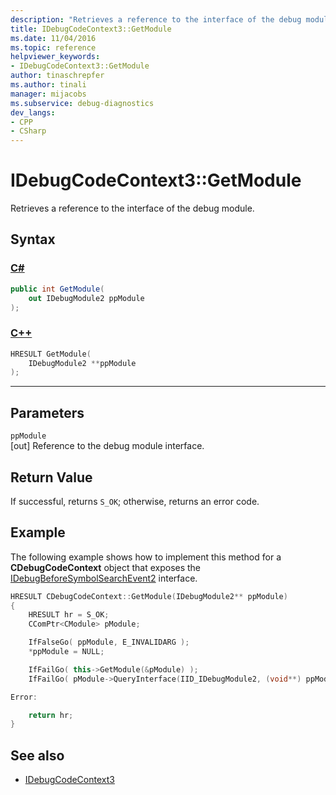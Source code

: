 ```yaml
---
description: "Retrieves a reference to the interface of the debug module."
title: IDebugCodeContext3::GetModule
ms.date: 11/04/2016
ms.topic: reference
helpviewer_keywords:
- IDebugCodeContext3::GetModule
author: tinaschrepfer
ms.author: tinali
manager: mijacobs
ms.subservice: debug-diagnostics
dev_langs:
- CPP
- CSharp
---
```

# IDebugCodeContext3::GetModule

Retrieves a reference to the interface of the debug module.

## Syntax

### [C#](#tab/csharp)
```csharp
public int GetModule(
    out IDebugModule2 ppModule
);
```
### [C++](#tab/cpp)
```cpp
HRESULT GetModule(
    IDebugModule2 **ppModule
);
```
---

## Parameters
`ppModule`\
[out] Reference to the debug module interface.

## Return Value
If successful, returns `S_OK`; otherwise, returns an error code.

## Example
The following example shows how to implement this method for a **CDebugCodeContext** object that exposes the [IDebugBeforeSymbolSearchEvent2](../../../extensibility/debugger/reference/idebugbeforesymbolsearchevent2.md) interface.

```cpp
HRESULT CDebugCodeContext::GetModule(IDebugModule2** ppModule)
{
    HRESULT hr = S_OK;
    CComPtr<CModule> pModule;

    IfFalseGo( ppModule, E_INVALIDARG );
    *ppModule = NULL;

    IfFailGo( this->GetModule(&pModule) );
    IfFailGo( pModule->QueryInterface(IID_IDebugModule2, (void**) ppModule) );

Error:

    return hr;
}
```

## See also
- [IDebugCodeContext3](../../../extensibility/debugger/reference/idebugcodecontext3.md)
